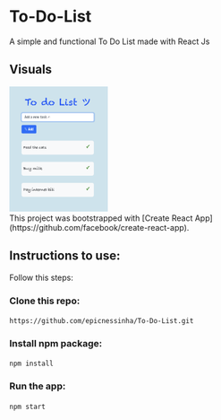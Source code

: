 
# To-Do-List

A simple and functional To Do List made with React Js

## Visuals 
<img src="https://github.com/epicnessinha/To-Do-List/blob/master/src/assets/todolist.png?raw=true" alt="Homepage" width="35%"/> 



<br>
This project was bootstrapped with [Create React App](https://github.com/facebook/create-react-app).


## Instructions to use:

Follow this steps:

### Clone this repo:

`https://github.com/epicnessinha/To-Do-List.git`

### Install npm package:

`npm install`

### Run the app:

`npm start`


